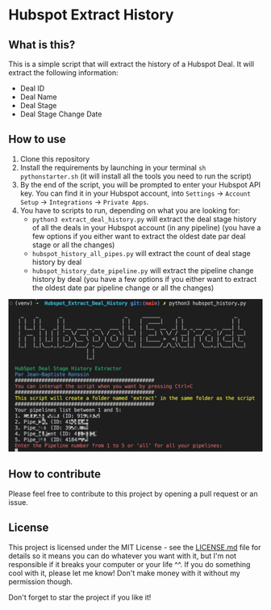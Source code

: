 # Hubspot Extract History

## What is this?

This is a simple script that will extract the history of a Hubspot Deal. It will extract the following information:
- Deal ID
- Deal Name
- Deal Stage
- Deal Stage Change Date

## How to use

1. Clone this repository
2. Install the requirements by launching in your terminal `sh pythonstarter.sh` (it will install all the tools you need to run the script)
3. By the end of the script, you will be prompted to enter your Hubspot API key. You can find it in your Hubspot account, into `Settings` -> `Account Setup` -> `Integrations` -> `Private Apps`.
4. You have to scripts to run, depending on what you are looking for:
    - `python3 extract_deal_history.py` will extract the deal stage history of all the deals in your Hubspot account (in any pipeline) (you have a few options if you either want to extract the oldest date par deal stage or all the changes)
    - `hubspot_history_all_pipes.py` will extract the count of deal stage history by deal
    - `hubspot_history_date_pipeline.py` will extract the pipeline change history by deal (you have a few options if you either want to extract the oldest date par pipeline change or all the changes)

![Hubspot Extract Deal History](./img/screen.jpg)


## How to contribute

Please feel free to contribute to this project by opening a pull request or an issue.


## License

This project is licensed under the MIT License - see the [LICENSE.md](LICENSE.md) file for details so it means you can do whatever you want with it, but I'm not responsible if it breaks your computer or your life ^^. If you do something cool with it, please let me know! Don't make money with it without my permission though.

Don't forget to star the project if you like it!